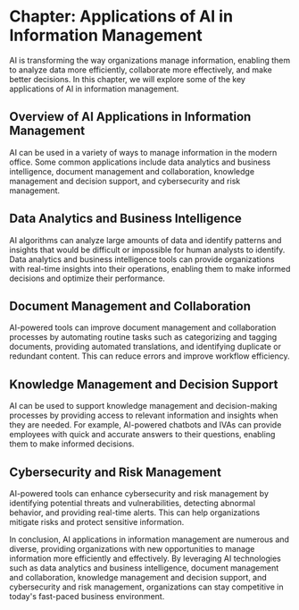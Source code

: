 Chapter: Applications of AI in Information Management
=====================================================

AI is transforming the way organizations manage information, enabling them to analyze data more efficiently, collaborate more effectively, and make better decisions. In this chapter, we will explore some of the key applications of AI in information management.

Overview of AI Applications in Information Management
-----------------------------------------------------

AI can be used in a variety of ways to manage information in the modern office. Some common applications include data analytics and business intelligence, document management and collaboration, knowledge management and decision support, and cybersecurity and risk management.

Data Analytics and Business Intelligence
----------------------------------------

AI algorithms can analyze large amounts of data and identify patterns and insights that would be difficult or impossible for human analysts to identify. Data analytics and business intelligence tools can provide organizations with real-time insights into their operations, enabling them to make informed decisions and optimize their performance.

Document Management and Collaboration
-------------------------------------

AI-powered tools can improve document management and collaboration processes by automating routine tasks such as categorizing and tagging documents, providing automated translations, and identifying duplicate or redundant content. This can reduce errors and improve workflow efficiency.

Knowledge Management and Decision Support
-----------------------------------------

AI can be used to support knowledge management and decision-making processes by providing access to relevant information and insights when they are needed. For example, AI-powered chatbots and IVAs can provide employees with quick and accurate answers to their questions, enabling them to make informed decisions.

Cybersecurity and Risk Management
---------------------------------

AI-powered tools can enhance cybersecurity and risk management by identifying potential threats and vulnerabilities, detecting abnormal behavior, and providing real-time alerts. This can help organizations mitigate risks and protect sensitive information.

In conclusion, AI applications in information management are numerous and diverse, providing organizations with new opportunities to manage information more efficiently and effectively. By leveraging AI technologies such as data analytics and business intelligence, document management and collaboration, knowledge management and decision support, and cybersecurity and risk management, organizations can stay competitive in today's fast-paced business environment.
